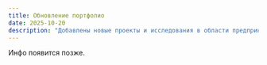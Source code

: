 ```yaml
---
title: Обновление портфолио
date: 2025-10-20
description: "Добавлены новые проекты и исследования в области предпринимательства"
---
```

Инфо появится позже.
